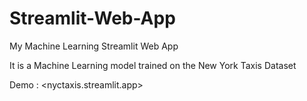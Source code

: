 # Streamlit-Web-App
My Machine Learning Streamlit Web App

It is a Machine Learning model trained on the New York Taxis Dataset

Demo : <nyctaxis.streamlit.app>
